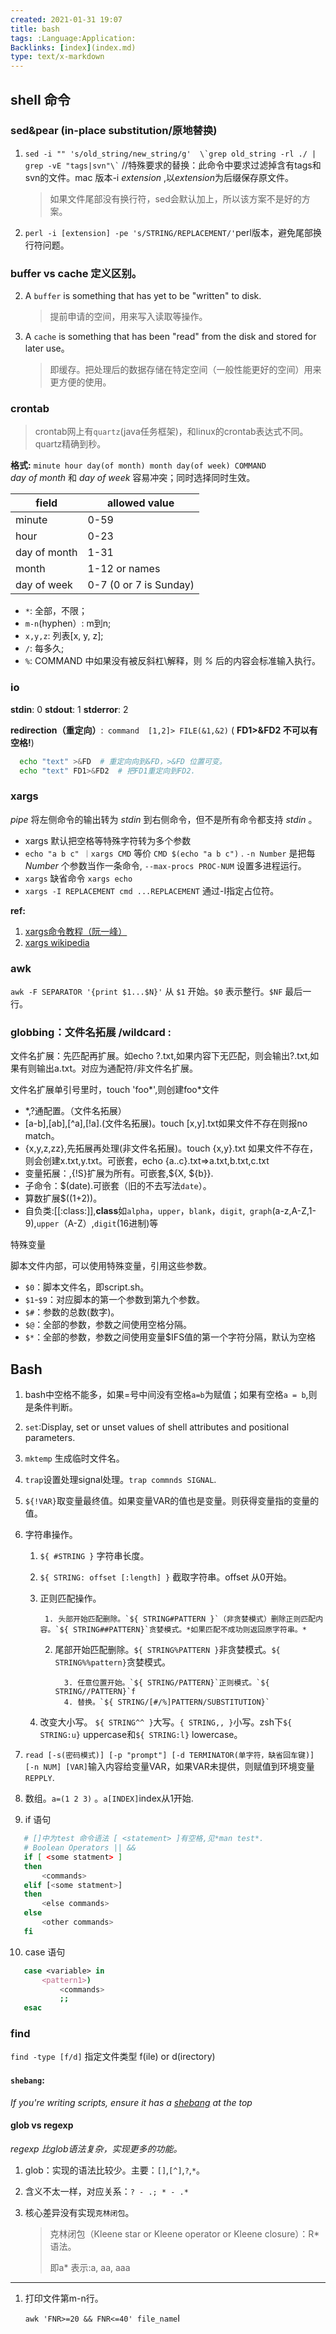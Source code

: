 ```yaml
---
created: 2021-01-31 19:07
title: bash
tags: :Language:Application:
Backlinks: [index](index.md)
type: text/x-markdown
---
```


## shell 命令

### sed&pear (in-place substitution/原地替换)

1. ``` sed -i "" 's/old_string/new_string/g'  \`grep old_string -rl ./ | grep -vE "tags|svn"\` ```     //特殊要求的替换：此命令中要求过滤掉含有tags和svn的文件。mac 版本-i  *extension* ,以*extension*为后缀保存原文件。
   > 如果文件尾部没有换行符，sed会默认加上，所以该方案不是好的方案。
2. `perl -i [extension] -pe 's/STRING/REPLACEMENT/'`perl版本，避免尾部换行符问题。

### buffer vs cache 定义区别。

2. A `buffer` is something that has yet to be "written" to disk.
   
   > 提前申请的空间，用来写入读取等操作。

3. A `cache` is something that has been "read" from the disk and stored for later use。
   
   > 即缓存。把处理后的数据存储在特定空间（一般性能更好的空间）用来更方便的使用。

### crontab

> crontab网上有`quartz`(java任务框架)，和linux的crontab表达式不同。quartz精确到秒。

 **格式:** `minute hour day(of month) month day(of week) COMMAND`  
  *day of month* 和 *day of week* 容易冲突；同时选择同时生效。

  | field        | allowed value          |
  | ------------ | ---------------------- |
  | minute       | 0-59                   |
  | hour         | 0-23                   |
  | day of month | 1-31                   |
  | month        | 1-12 or names          |
  | day of week  | 0-7 (0 or 7 is Sunday) |

   - `*`: 全部，不限；
   - `m-n`(hyphen）: m到n;
   - `x,y,z`: 列表[x, y, z];
   - `/`: 每多久;
   - `%`: COMMAND 中如果没有被反斜杠\解释，则 *%* 后的内容会标准输入执行。 

### io
 **stdin**: 0
 **stdout**: 1
 **stderror**: 2

 **redirection（重定向）**:` command  [1,2]> FILE(&1,&2)`    ( **FD1>&FD2 不可以有空格!**)
 ```sh
   echo "text" >&FD  # 重定向向到&FD，>&FD 位置可变。
   echo "text" FD1>&FD2  # 把FD1重定向到FD2.
 ```
 
### xargs
 *pipe* 将左侧命令的输出转为 *stdin* 到右侧命令，但不是所有命令都支持 *stdin* 。
 
 * xargs 默认把空格等特殊字符转为多个参数
 * `echo "a b c" ｜xargs CMD`  等价 `CMD $(echo "a b c")` . `-n Number` 是把每 *Number* 个参数当作一条命令, `--max-procs PROC-NUM` 设置多进程运行。 
 * `xargs` 缺省命令 `xargs echo`
 * `xargs -I REPLACEMENT cmd ...REPLACEMENT` 通过-I指定占位符。  
  
 **ref:** 
  1. [xargs命令教程（阮一峰）](http://www.ruanyifeng.com/blog/2019/08/xargs-tutorial.html)
  2. [xargs wikipedia](https://en.wikipedia.org/wiki/Xargs)


### awk

   `awk -F SEPARATOR '{print $1...$N}'` 从 `$1` 开始。`$0` 表示整行。`$NF` 最后一行。 

### globbing：文件名拓展 /wildcard :

文件名扩展：先匹配再扩展。如echo ?.txt,如果内容下无匹配，则会输出?.txt,如果有则输出a.txt。对应为通配符/非文件名扩展。 

文件名扩展单引号里时，touch 'foo*',则创建foo*文件

- *,?通配置。（文件名拓展）
- [a-b],[ab],[^a],[!a].(文件名拓展)。touch [x,y].txt如果文件不存在则报no match。
- {x,y,z,zz},先拓展再处理(非文件名拓展)。touch {x,y}.txt 如果文件不存在，则会创建x.txt,y.txt。可嵌套，echo {a..c}.txt=>a.txt,b.txt,c.txt
- 变量拓展：${},${!S}扩展为所有。可嵌套,${X, ${b}}.
- 子命令：$(date).可嵌套（旧的不去写法`date`）。
- 算数扩展$((1+2))。
- 自负类:[[:class:]],**class**如`alpha`，`upper`，`blank`，`digit`,` graph`(a-z,A-Z,1-9),`upper`（A-Z）,`digit`(16进制)等

特殊变量

脚本文件内部，可以使用特殊变量，引用这些参数。

- `$0`：脚本文件名，即script.sh。
- `$1`-`$9`：对应脚本的第一个参数到第九个参数。
- `$#`：参数的总数(数字)。
- `$@`：全部的参数，参数之间使用空格分隔。
- `$*`：全部的参数，参数之间使用变量$IFS值的第一个字符分隔，默认为空格

## Bash

1. bash中空格不能多，如果=号中间没有空格`a=b`为赋值；如果有空格`a = b`,则是条件判断。

2. `set`:Display, set or unset values of shell attributes and positional parameters.

3. `mktemp` 生成临时文件名。

4. `trap`设置处理signal处理。`trap commnds SIGNAL`.

5. `${!VAR}`取变量最终值。如果变量VAR的值也是变量。则获得变量指的变量的值。

6. 字符串操作。
   
   1. `${ #STRING }` 字符串长度。
   
   2. `${ STRING: offset [:length] }` 截取字符串。offset 从0开始。
   
   3. 正则匹配操作。
      
           1. 头部开始匹配删除。`${ STRING#PATTERN }`（非贪婪模式）删除正则匹配内容。`${ STRING##PATTERN}`贪婪模式。*如果匹配不成功则返回原字符串。*
      
      2. 尾部开始匹配删除。`${ STRING%PATTERN }`非贪婪模式。`${ STRING%%pattern}`贪婪模式。
         
               3. 任意位置开始。`${ STRING/PATTERN}`正则模式。`${ STRING//PATTERN}`f
               4. 替换。`${ STRING/[#/%]PATTERN/SUBSTITUTION}`
   
   4. 改变大小写。 `${ STRING^^ }`大写。`{ STRING,, }`小写。zsh下`${ STRING:u}` uppercase和`${ STRING:l}` lowercase。

7. `read [-s(密码模式)] [-p "prompt"] [-d TERMINATOR(单字符，缺省回车键)] [-n NUM] [VAR]`输入内容给变量VAR，如果VAR未提供，则赋值到环境变量`REPPLY`.

8. 数组。`a=(1 2 3)` 。`a[INDEX]`index从1开始.     
9. if 语句

```bash
   # []中为test 命令语法 [ <statement> ]有空格,见*man test*.
   # Boolean Operators || &&
   if [ <some statment> ]  
   then
       <commands>
   elif [<some statment>]
   then
       <else commands>
   else
       <other commands>
   fi
```
10. case 语句

```bash
   case <variable> in 
       <pattern1>)
           <commands>
           ;;
   esac
```


### find

`find -type [f/d]` 指定文件类型 f(ile) or d(irectory)

#### `shebang`:

*If you're writing scripts, ensure it has a [shebang](https://en.wikipedia.org/wiki/Shebang_(Unix)) at the top*

#### glob vs regexp

*regexp 比glob语法复杂，实现更多的功能。*

1. glob：实现的语法比较少。主要：`[]`,`[^]`,`?`,`*`。

2. 含义不太一样，对应关系：`? - .; * - .*`

3. 核心差异没有实现`克林闭包`。
   
   > 克林闭包（Kleene star or Kleene operator or Kleene closure）：R*语法。
   > 
   > 即a\*    表示:a, aa, aaa

-----

1. 打印文件第m-n行。
   
   `awk 'FNR>=20 && FNR<=40' file_name`I
